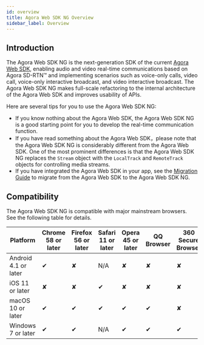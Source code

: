 ```yaml
---
id: overview
title: Agora Web SDK NG Overview
sidebar_label: Overview
---
```


## Introduction

The Agora Web SDK NG is the next-generation SDK of the current [Agora Web SDK](https://docs.agora.io/cn/Video/start_call_web?platform=Web), enabling audio and video real-time communications based on Agora SD-RTN™ and implementing scenarios such as voice-only calls, video call, voice-only interactive broadcast, and video interactive broadcast. The Agora Web SDK NG makes full-scale refactoring to the internal architecture of the Agora Web SDK and improves usability of APIs.

Here are several tips for you to use the Agora Web SDK NG:
- If you know nothing about the Agora Web SDK, the Agora Web SDK NG is a good starting point for you to develop the real-time communication function.
- If you have read something about the Agora Web SDK，please note that the Agora Web SDK NG is considerably different from the Agora Web SDK. One of the most prominent differences is that the Agora Web SDK NG replaces the `Stream` object with the `LocalTrack` and `RemoteTrack` objects for controlling media streams.
- If you have integrated the Agora Web SDK in your app, see the [Migration Guide](./migration_guide) to migrate from the Agora Web SDK to the Agora Web SDK NG.

## Compatibility

The Agora Web SDK NG is compatible with major mainstream browsers. See the following table for details.

|Platform|Chrome 58 or later|Firefox 56 or later|Safari 11 or later|Opera 45 or later|QQ Browser|360 Secure Browser|WeChat Built-in Browser|
|---|---|---|---|---|---|---|---|
|Android 4.1 or later|	✔|	✘|	N/A|	✘|	✘|	✘|	✘|
|iOS 11 or later|	✘|	✘|	✔|	✘|	✘|	✘|	✘|
|macOS 10 or later|	✔|	✔|	✔|	✔|	✔|	✘|	✘|
|Windows 7 or later|	✔|	✔|	N/A|	✔|	✔|	✔|	✘|